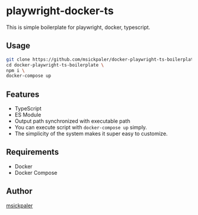 # playwright-docker-ts

This is simple boilerplate for playwright, docker, typescript.

## Usage

```sh
git clone https://github.com/msickpaler/docker-playwright-ts-boilerplate.git \
cd docker-playwright-ts-boilerplate \
npm i \
docker-compose up
```

## Features

- TypeScript
- ES Module
- Output path synchronized with executable path
- You can execute script with `docker-compose up` simply.
- The simplicity of the system makes it super easy to customize.

## Requirements

- Docker
- Docker Compose

## Author

[msickpaler](https://github.com/msickpaler)
